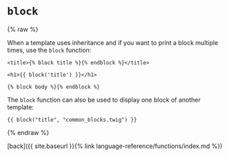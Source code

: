 `block`
=======

{% raw %}

When a template uses inheritance and if you want to print a block multiple times, use the `block` function:

````twig
<title>{% block title %}{% endblock %}</title>

<h1>{{ block('title') }}</h1>

{% block body %}{% endblock %}
````

The `block` function can also be used to display one block of another template:

````twig
{{ block("title", "common_blocks.twig") }}
````

{% endraw %}

[back]({{ site.baseurl }}{% link language-reference/functions/index.md %})
